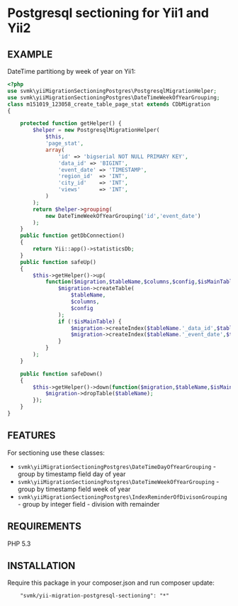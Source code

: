 # Postgresql sectioning for Yii1 and Yii2

## EXAMPLE
DateTime partitiong by week of year on Yii1:
```php 
<?php
use svmk\yiiMigrationSectioningPostgres\PostgresqlMigrationHelper;
use svmk\yiiMigrationSectioningPostgres\DateTimeWeekOfYearGrouping;
class m151019_123058_create_table_page_stat extends CDbMigration
{

	protected function getHelper() {
		$helper = new PostgresqlMigrationHelper(
			$this,
			'page_stat',
			array(
				'id' => 'bigserial NOT NULL PRIMARY KEY',
				'data_id' => 'BIGINT',
				'event_date' => 'TIMESTAMP',
				'region_id'  => 'INT',
				'city_id'    => 'INT',
				'views'		 => 'INT',
			)
		);
		return $helper->grouping(
			new DateTimeWeekOfYearGrouping('id','event_date')
		);
	}
	public function getDbConnection()
	{
		return Yii::app()->statisticsDb;
	}
	public function safeUp()
	{
		$this->getHelper()->up(
			function($migration,$tableName,$columns,$config,$isMainTable){
				$migration->createTable(
					$tableName,
					$columns,
					$config
				);
				if (!$isMainTable) {
					$migration->createIndex($tableName.'_data_id',$tableName,'data_id');
					$migration->createIndex($tableName.'_event_date',$tableName,'event_date');
				}
			}
		);
	}

	public function safeDown()
	{
		$this->getHelper()->down(function($migration,$tableName,$isMainTable){			
			$migration->dropTable($tableName);
		});
	}
}
```

## FEATURES
For sectioning use these classes:
* ```svmk\yiiMigrationSectioningPostgres\DateTimeDayOfYearGrouping``` - group by timestamp field day of year
* ```svmk\yiiMigrationSectioningPostgres\DateTimeWeekOfYearGrouping``` - group by timestamp field week of year
* ```svmk\yiiMigrationSectioningPostgres\IndexReminderOfDivisonGrouping``` - group by integer field - division with remainder

## REQUIREMENTS

PHP 5.3

## INSTALLATION

Require this package in your composer.json and run composer update:

		"svmk/yii-migration-postgresql-sectioning": "*"
